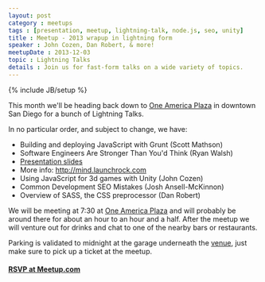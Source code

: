 ```yaml
---
layout: post
category : meetups
tags : [presentation, meetup, lightning-talk, node.js, seo, unity]
title : Meetup - 2013 wrapup in lightning form
speaker : John Cozen, Dan Robert, & more!
meetupDate : 2013-12-03
topic : Lightning Talks
details : Join us for fast-form talks on a wide variety of topics.
---
```

{% include JB/setup %}

This month we'll be heading back down to [One America Plaza][venue] in downtown San Diego for a bunch of Lightning Talks.

In no particular order, and subject to change, we have:

- Building and deploying JavaScript with Grunt (Scott Mathson)
- Software Engineers Are Stronger Than You'd Think (Ryan Walsh)
 - <a href="http://goo.gl/aiy8ra">Presentation slides</a>
 - More info: <a href="http://mind.launchrock.com">http://mind.launchrock.com</a>
- Using JavaScript for 3d games with Unity (John Cozen)
- Common Development SEO Mistakes (Josh Ansell-McKinnon)
- Overview of SASS, the CSS preprocessor (Dan Robert)

We will be meeting at 7:30 at [One America Plaza][venue] and will probably be around there for about an hour to an hour and a half.
After the meetup we will venture out for drinks and chat to one of the nearby bars or restaurants.

Parking is validated to midnight at the garage underneath the [venue][], just make sure to pick up a ticket at the meetup.

#### [RSVP at Meetup.com][event]

 [event]: http://www.meetup.com/sandiegojs/events/149070062/
 [venue]: https://www.google.com/search?q=one%20america%20plaza&oq=one%20america%20plaza&aqs=chrome..69i57j0l5.2170j0j7&sourceid=chrome&es_sm=91&ie=UTF-8&rct=j
